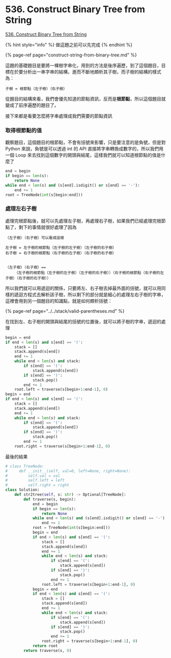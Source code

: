 # 536. Construct Binary Tree from String

[536. Construct Binary Tree from String](https://leetcode.com/problems/construct-binary-tree-from-string/)

{% hint style="info" %}
做這題之前可以先完成
{% endhint %}

{% page-ref page="construct-string-from-binary-tree.md" %}

這題的基礎題目是要將一棵樹字串化，用到的方法是後序遍歷，到了這個題目，目標在於要分析出一串字串的結構，進而不斷地頗析其子樹，而子樹的結構的樣式為：

```text
子樹 = 根節點（左子樹）（右子樹）
```

從題目的結構來看，我們會優先知道的節點資訊，反而是**根節點**，所以這個題目就變成了前序遍歷的題目了。

接下來都是看要怎麼將字串處理成我們需要的節點資訊

### 取得根節點的值

觀察題目，這個題目的根節點，不會有括號來影響，只是要注意的是負號，但是對 Python 來說，負號是可以透過 int 的 API 直接將字串轉換成數字的，所以我們用一個 Loop 來去找到這個數字的開頭與結尾，這樣我們就可以知道根節點的值是什麼了

```python
end = begin
if begin == len(s):
    return None
while end < len(s) and (s[end].isdigit() or s[end] == '-'):
    end += 1
root = TreeNode(int(s[begin:end]))
```

### 處理左右子樹

處理完根節點後，就可以先處理左子樹，再處理右子樹，如果我們已經處理完根節點了，剩下的事情就很好處理了因為

```text
（左子樹）（右子樹）可以看成這樣

左子樹 = 左子樹的根節點（左子樹的左子樹）（左子樹的右子樹）
右子樹 = 右子樹的根節點（右子樹的左子樹）（右子樹的右子樹）


（左子樹）（右子樹）==
    （左子樹的根節點（左子樹的左子樹）（左子樹的右子樹））（右子樹的根節點（右子樹的左子樹）（右子樹的右子樹））
```

所以我們就可以用遞迴的關係，只要將左、右子樹去掉最外面的括號，就可以用同樣的遞迴方程式去解析該子樹，所以剩下的部分就是細心的處理左右子樹的字串，這裡會用到另一個題目的知識點，就是如何頗析括號：

{% page-ref page="../../stack/valid-parentheses.md" %}

在找到左、右子樹的開頭與結尾的括號的位置後，就可以將子樹的字串，遞迴的處理

```python
begin = end
if end < len(s) and s[end] == '(':
    stack = []
    stack.append(s[end])
    end += 1
    while end < len(s) and stack:
        if s[end] == '(':
            stack.append(s[end])
        if s[end] == ')':
            stack.pop()
        end += 1
    root.left = traverse(s[begin+1:end-1], 0)
begin = end
if end < len(s) and s[end] == '(':
    stack = []
    stack.append(s[end])
    end += 1
    while end < len(s) and stack:
        if s[end] == '(':
            stack.append(s[end])
        if s[end] == ')':
            stack.pop()
        end += 1
    root.right = traverse(s[begin+1:end-1], 0)
```

最後的結果

```python
# class TreeNode:
#     def __init__(self, val=0, left=None, right=None):
#         self.val = val
#         self.left = left
#         self.right = right
class Solution:
    def str2tree(self, s: str) -> Optional[TreeNode]:       
        def traverse(s, begin):
            end = begin
            if begin == len(s):
                return None
            while end < len(s) and (s[end].isdigit() or s[end] == '-'):
                end += 1
            root = TreeNode(int(s[begin:end]))
            begin = end
            if end < len(s) and s[end] == '(':
                stack = []
                stack.append(s[end])
                end += 1
                while end < len(s) and stack:
                    if s[end] == '(':
                        stack.append(s[end])
                    if s[end] == ')':
                        stack.pop()
                    end += 1
                root.left = traverse(s[begin+1:end-1], 0)
            begin = end
            if end < len(s) and s[end] == '(':
                stack = []
                stack.append(s[end])
                end += 1
                while end < len(s) and stack:
                    if s[end] == '(':
                        stack.append(s[end])
                    if s[end] == ')':
                        stack.pop()
                    end += 1
                root.right = traverse(s[begin+1:end-1], 0)
            return root
        return traverse(s, 0)
```



